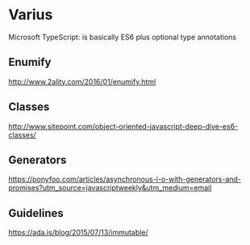 # Varius
Microsoft TypeScript: is basically ES6 plus optional type annotations

## Enumify
http://www.2ality.com/2016/01/enumify.html

## Classes
http://www.sitepoint.com/object-oriented-javascript-deep-dive-es6-classes/

## Generators
https://ponyfoo.com/articles/asynchronous-i-o-with-generators-and-promises?utm_source=javascriptweekly&utm_medium=email

## Guidelines
https://ada.is/blog/2015/07/13/immutable/